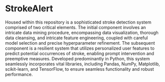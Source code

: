 # StrokeAlert
Housed within this repository is a sophisticated stroke detection system comprised of two critical elements. The initial component involves an intricate data mining procedure, encompassing data visualization, thorough data cleansing, and intricate feature engineering, coupled with careful model selection and precise hyperparameter refinement. The subsequent component is a resilient system that utilizes personalized user features to predict potential occurrences of stroke, enabling prompt intervention and preemptive measures. Developed predominantly in Python, this system seamlessly incorporates vital libraries, including Pandas, NumPy, Matplotlib, scikit-learn, and TensorFlow, to ensure seamless functionality and robust performance.
